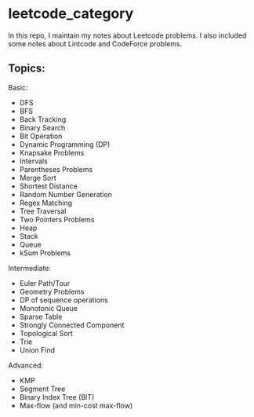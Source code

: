 leetcode_category
===

In this repo, I maintain my notes about Leetcode problems. I also included some notes about Lintcode and CodeForce problems.

Topics:
---

Basic:
* DFS
* BFS
* Back Tracking
* Binary Search
* Bit Operation
* Dynamic Programming (DP)
* Knapsake Problems
* Intervals
* Parentheses	Problems
* Merge Sort
* Shortest Distance	
* Random Number Generation
* Regex Matching
* Tree Traversal
* Two Pointers Problems
* Heap
* Stack	
* Queue
* kSum Problems
 
Intermediate:
 
* Euler Path/Tour
* Geometry Problems
* DP of sequence operations
* Monotonic Queue	
* Sparse Table
* Strongly Connected Component
* Topological Sort
* Trie	
* Union Find
 
Advanced:
* KMP
* Segment Tree
* Binary Index Tree	(BIT)
* Max-flow (and min-cost max-flow)
